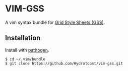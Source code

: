 VIM-GSS
=======

A vim syntax bundle for [Grid Style Sheets (GSS)](http://gridstylesheets.org).

Installation
------------

Install with [pathogen](https://github.com/tpope/vim-pathogen). 

```
$ cd ~/.vim/bundle
$ git clone https://github.com/Hydrotoast/vim-gss.git
```
